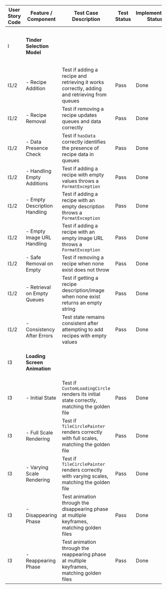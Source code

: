 | User Story Code | Feature / Component          | Test Case Description                                                                        | Test Status | Implementation Status | Refactoring Notes                                                               |
|-----------------|------------------------------|----------------------------------------------------------------------------------------------|-------------|-----------------------|---------------------------------------------------------------------------------|
| I               | **Tinder Selection Model**   |                                                                                              |             |                       | Implemented with queues for dynamic data handling and removed index based logic |
| I1/2            | - Recipe Addition            | Test if adding a recipe and retrieving it works correctly, adding and retrieving from queues | Pass        | Done                  | Validates queue operations for addition and retrieval                           |
| I1/2            | - Recipe Removal             | Test if removing a recipe updates queues and data correctly                                  | Pass        | Done                  | Checks queue's `removeFirst` functionality                                      |
| I1/2            | - Data Presence Check        | Test if `hasData` correctly identifies the presence of recipe data in queues                 | Pass        | Done                  | Ensures synchronization between description and image queues                    |
| I1/2            | - Handling Empty Additions   | Test if adding a recipe with empty values throws a `FormatException`                         | Pass        | Done                  | Validates input before adding to queues                                         |
| I1/2            | - Empty Description Handling | Test if adding a recipe with an empty description throws a `FormatException`                 | Pass        | Done                  | Specific validation for description field                                       |
| I1/2            | - Empty Image URL Handling   | Test if adding a recipe with an empty image URL throws a `FormatException`                   | Pass        | Done                  | Specific validation for image URL field                                         |
| I1/2            | - Safe Removal on Empty      | Test if removing a recipe when none exist does not throw                                     | Pass        | Done                  | Ensures safe operation on empty queues                                          |
| I1/2            | - Retrieval on Empty Queues  | Test if getting a recipe description/image when none exist returns an empty string           | Pass        | Done                  | Validates empty queue handling                                                  |
| I1/2            | - Consistency After Errors   | Test state remains consistent after attempting to add recipes with empty values              | Pass        | Done                  | Ensures error handling does not corrupt queue state                             |
| I3              | **Loading Screen Animation** |                                                                                              |             |                       | Replaced the default loading screen with the custom one for a unified view      |
| I3              | - Initial State              | Test if `CustomLoadingCircle` renders its initial state correctly, matching the golden file  | Pass        | Done                  |                                                                                 |
| I3              | - Full Scale Rendering       | Test if `TileCirclePainter` renders correctly with full scales, matching the golden file     | Pass        | Done                  |                                                                                 |
| I3              | - Varying Scale Rendering    | Test if `TileCirclePainter` renders correctly with varying scales, matching the golden file  | Pass        | Done                  |                                                                                 |
| I3              | - Disappearing Phase         | Test animation through the disappearing phase at multiple keyframes, matching golden files   | Pass        | Done                  |                                                                                 |
| I3              | - Reappearing Phase          | Test animation through the reappearing phase at multiple keyframes, matching golden files    | Pass        | Done                  |                                                                                 |
